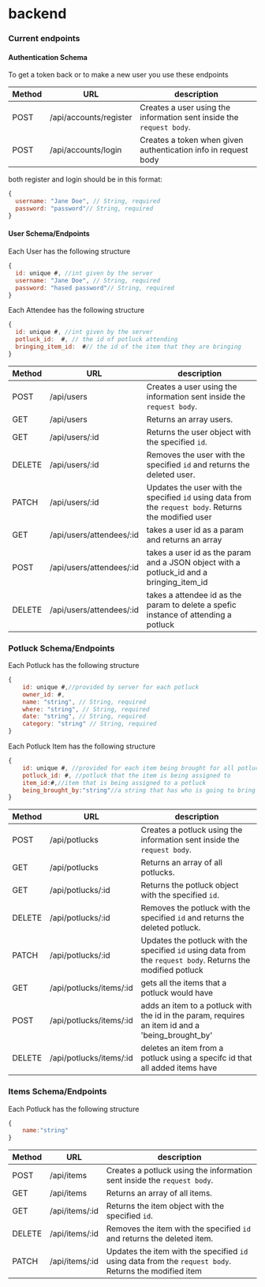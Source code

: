 # backend

### Current endpoints 

#### Authentication Schema
To get a token back or to make a new user you use these endpoints

| Method | URL            | description                                                                                          |
| ------ | -------------- | ------------------------------------------------------------------------------------------------------ |
| POST   | /api/accounts/register     | Creates a user using the information sent inside the `request body`.                                   |
| POST   | /api/accounts/login    | Creates a token when given authentication info in request body                                   |

both register and login should be in this format:

```js
{
  username: "Jane Doe", // String, required
  password: "password"// String, required
}
```


#### User Schema/Endpoints

Each User has the following structure

```js
{
  id: unique #, //int given by the server
  username: "Jane Doe", // String, required
  password: "hased password"// String, required
}
```
Each Attendee has the following structure

```js
{
  id: unique #, //int given by the server
  potluck_id:  #, // the id of potluck attending
  bringing_item_id:  #// the id of the item that they are bringing
}
```

| Method | URL            | description                                                                                          |
| ------ | -------------- | ------------------------------------------------------------------------------------------------------ |
| POST   | /api/users     | Creates a user using the information sent inside the `request body`.                                   |
| GET    | /api/users     | Returns an array users.                                                                                |
| GET    | /api/users/:id | Returns the user object with the specified `id`.                                                       |
| DELETE | /api/users/:id | Removes the user with the specified `id` and returns the deleted user.                                 |
| PATCH  | /api/users/:id | Updates the user with the specified `id` using data from the `request body`. Returns the modified user |
| GET    | /api/users/attendees/:id     | takes a user id as a param and returns an array                                                                                 |
| POST    | /api/users/attendees/:id     | takes a user id as the param and a JSON object with a potluck_id and a bringing_item_id                                                                                 |
| DELETE    | /api/users/attendees/:id     | takes a attendee id as the param to delete a spefic instance of attending a potluck                                                                                |

### Potluck Schema/Endpoints

Each Potluck has the following structure

```js
{
    id: unique #,//provided by server for each potluck
    owner_id: #,
    name: "string", // String, required
    where: "string", // String, required
    date: "string", // String, required
    category: "string" // String, required
}
```
Each Potluck Item has the following structure

```js
{
    id: unique #, //provided for each item being brought for all potlucks
    potluck_id: #, //potluck that the item is being assigned to
    item_id:#,//item that is being assigned to a potluck
    being_brought_by:"string"//a string that has who is going to bring the item
}
```

| Method | URL            | description                                                                                          |
| ------ | -------------- | ------------------------------------------------------------------------------------------------------ |
| POST   | /api/potlucks     | Creates a potluck using the information sent inside the `request body`.                                   |
| GET    | /api/potlucks     | Returns an array of all potlucks.                                                                                |
| GET    | /api/potlucks/:id | Returns the potluck object with the specified `id`.                                                       |
| DELETE | /api/potlucks/:id | Removes the potluck with the specified `id` and returns the deleted potluck.                                 |
| PATCH  | /api/potlucks/:id | Updates the potluck with the specified `id` using data from the `request body`. Returns the modified potluck |
| GET   | /api/potlucks/items/:id | gets all the items that a potluck would have|
| POST   | /api/potlucks/items/:id |   adds an item to a potluck with the id in the param,    requires an item id and a 'being_brought_by'                              |
| DELETE   | /api/potlucks/items/:id     | deletes an item from a potluck using a specifc id that all added items have                                   |

### Items Schema/Endpoints

Each Potluck has the following structure

```js
{
    name:"string"
}
```


| Method | URL            | description                                                                                          |
| ------ | -------------- | ------------------------------------------------------------------------------------------------------ |
| POST   | /api/items     | Creates a potluck using the information sent inside the `request body`.                                   |
| GET    | /api/items     | Returns an array of all items.                                                                                |
| GET    | /api/items/:id | Returns the item object with the specified `id`.                                                       |
| DELETE | /api/items/:id | Removes the item with the specified `id` and returns the deleted item.                                 |
| PATCH  | /api/items/:id | Updates the item with the specified `id` using data from the `request body`. Returns the modified item |